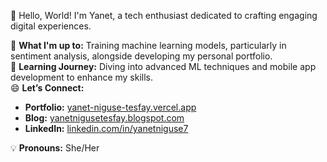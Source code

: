 
👋 Hello, World! I'm Yanet, a tech enthusiast dedicated to crafting engaging digital experiences.

🔭 **What I'm up to:** Training machine learning models, particularly in sentiment analysis, alongside developing my personal portfolio.  
🌱 **Learning Journey:** Diving into advanced ML techniques and mobile app development to enhance my skills.  
😄 **Let’s Connect:**  
- **Portfolio:** [yanet-niguse-tesfay.vercel.app](https://yanet-niguse-tesfay.vercel.app)  
- **Blog:** [yanetnigusetesfay.blogspot.com](https://yanetnigusetesfay.blogspot.com/)  
- **LinkedIn:** [linkedin.com/in/yanetniguse7](https://www.linkedin.com/in/yanetniguse7)
  
💡 **Pronouns:** She/Her  

